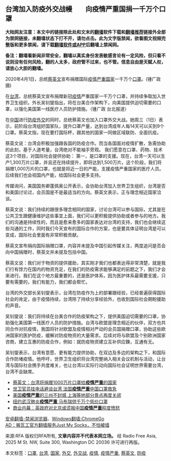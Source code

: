  <h2>台湾加入防疫外交战幔　　向疫情严重国捐一千万个口罩</h2> <p class="notice"><b>大陆网友注意：本文中的链接除此处和文末的<a href="https://github.com/bannedbook/fanqiang" >翻墙</a>软件下载和<a href="https://github.com/killgcd/justmysocks/blob/master/README.md">翻墙推荐</a>链接外全部为禁网链接，未翻墙状态下打不开，请勿点击。此为文字版禁闻，欲看图文视频完整版和更多禁闻，请下载<a href="https://github.com/bannedbook/fanqiang">翻墙软件或APP</a>后翻墙上禁闻网。</p><p>备注：翻墙看新闻非常安全，翻墙以真实身份发表敏感言论有一定风险，但只看不说则没有任何风险，翻的人太多，政府管不过来，也不管。信息自由是天赋人权，请放心大胆的翻墙。</b></p>  <div class="entry"> <p><span>2020年4月1日，总统<a href="https://www.bannedbook.org/bnews/tag/%e8%94%a1%e8%8b%b1%e6%96%87/" class="st_tag internal_tag" rel="tag" title="标签 蔡英文 下的日志">蔡英文</a>宣布捐赠国际<a href="https://www.bannedbook.org/bnews/tag/%E7%96%AB%E6%83%85%E4%B8%A5%E9%87%8D/" class="st_tag internal_tag" rel="tag" title="标签 疫情严重 下的日志">疫情严重</a><a href="https://www.bannedbook.org/bnews/tag/%E5%9B%BD%E5%AE%B6/" class="st_tag internal_tag" rel="tag" title="标签 国家 下的日志">国家</a>一千万个<a href="https://www.bannedbook.org/bnews/tag/%E5%8F%A3%E7%BD%A9/" class="st_tag internal_tag" rel="tag" title="标签 口罩 下的日志">口罩</a>。(锺广政 摄)</span></p> <p>在<a href="https://www.bannedbook.org/bnews/tag/%e5%8f%b0%e6%b9%be/" class="st_tag internal_tag" rel="tag" title="标签 台湾 下的日志">台湾</a>，总统蔡英文宣布捐赠新冠<a href="https://www.bannedbook.org/bnews/tag/%E7%96%AB%E6%83%85/" class="st_tag internal_tag" rel="tag" title="标签 疫情 下的日志">疫情</a>严重国家一千万个口罩，并持续争取加入世界卫生组织。外长吴钊燮指出，将在台美合作架构下，向美国提供迫切需要的口罩，以强化美国第一线医疗人员防护措施。（锺广政 台北报道）</p> <p>在<span class='wp_keywordlink_affiliate'><a href="https://www.bannedbook.org/" title="中国" target="_blank">中国</a></span>进行<a href="https://www.bannedbook.org/bnews/tag/%E9%98%B2%E7%96%AB/" class="st_tag internal_tag" rel="tag" title="标签 防疫 下的日志">防疫</a><a href="https://www.bannedbook.org/bnews/tag/%E5%A4%96%E4%BA%A4/" class="st_tag internal_tag" rel="tag" title="标签 外交 下的日志">外交</a>的同时，总统蔡英文也加入口罩外交大战。她周三（1日）表示，前阶段台湾组好国家队，提升口罩产量，达到台湾成年人每14天可以买到9个口罩。蔡英文指，现在要打国际杯，跟其他的国家一同做区域联防、全面抗疫。</p>  <p>蔡英文说：台湾会积极加强跟各国的防疫合作。而当各国面对疫情扩散，急需协助的此刻，基于人道考量，台湾绝对不能袖手旁观。 我们愿意在口罩、药物、技术这3个项目，对国际社会提供协助： 第一，是口罩的支援。现在，台湾一天可以生产1,300万片口罩，并且还在持续提升，即将达到1,500万片。这个阶段，我们将捐赠1,000万片的口罩，也就是将近一日的产能，支援疫情严重国家的医疗人员。后续我们也会视国内产能，给国际社会更多支持。</p> <p>传媒询问，美国国务卿蓬佩奥公开表示，会协助台湾加入世界卫生组织，台湾是否和美国讨论过，会员国是不是最适当的方向。蔡英文表示，正与理念相近国家洽谈。</p> <p>蔡英文说：我们持续的跟很多理念相同的国家，讨论台湾可以参与国际，尤其是在公共卫生跟健康维护这些事宜上面，我们可以更积极提供协助或者参与的地方。我们的沟通是持续性的，而且是愈来愈多的国家表达对台湾的支持，我们也会继续这些沟通的工作，同时我们今天宣布的国际合作的方案，也是要具体证明台湾是可以变成，国际社会里面有非常积极贡献。</p>  <p>蔡英文宣布捐向国际捐赠口罩，内容并未提及中国引起传媒关注，两度追问是否会向中国捐赠时，蔡英文并未提及包括中国。</p> <p>蔡英文说：我们对于物资的提供援助，其实刚才我们也都表达得非常清楚，就是我们行有馀力在国内的物资充足，在我们的防疫需求能够满足的前题之下，我们才会来进行。我们在这个地方最重要的，还是医护体系，因为医护体系最需要支援，只要有需要的，我们有能力，我们都会帮忙。</p> <p>台湾的外交部长吴钊燮表示，台湾在防疫作为上的部署跟经验，已经普遍获得国际社会的肯定，由于疫情持续，台湾除了持续分享经验外，也收到国际社会期盼援助的声音。</p>  <p>吴钊燮说：我们将持续在台美合作的防疫架构之下，提供美国迫切需要的口罩，协助强化美国第一线医疗人员的防护措施。台湾与欧盟是理念相近的伙伴，双方也共同合作对抗疫情，我国将针对欧盟及疫情相对严动的会员国捐赠口罩，协助这些欧洲国家的医护防疫，缓解对防疫物资的大量需求。后续对将与欧盟及个别欧洲国家咨商，建立互惠的防疫合作，例如：就防疫物资建立互补供应鍊，互通有无。</p> <p>吴钊燮表示，台湾有意愿、更有能力提供协助，在双边及多边的架构之下，和国际合作防堵疫情。他呼吁，世界卫生组织将台湾完整纳入相关会议机制与活动，让台湾与国际社会携手共度难关，也让台湾以实际行动向国际社会证明世界需要台湾，台湾不会缺席。</p> <ul class='op-related-articles' title='相关阅读'> <li><a href='https://www.bannedbook.org/bnews/taiwannews/20200401/1304475.html' target='_blank'>蔡英文：台湾将捐赠1000万片口罩给<b>疫情严重</b>的国家</a></li> <li><a href='https://www.bannedbook.org/bnews/baitai/20200331/1304083.html' target='_blank'>世卫官员挂电话避谈台湾 法国<b>疫情严重</b>中国口罩救急</a></li> <li><a href='https://www.bannedbook.org/bnews/baitai/20200330/1303476.html' target='_blank'>美国<b>疫情严重</b>的三州不封城 上海等地部分景点再度关闭</a></li> <li><a href='https://www.bannedbook.org/bnews/baitai/20200330/1303331.html' target='_blank'>纽约武汉肺炎<b>疫情严重</b> 马布瑞供千万个低价口罩</a></li> <li><a href='https://www.bannedbook.org/bnews/cbnews/20200330/1302952.html' target='_blank'>商业内幕：英政府对北京或谎报中国<b>疫情严重</b>程度愤怒</a></li> </ul> <div class="texttj"> <a href="https://github.com/bannedbook/fanqiang/wiki/%E5%AE%89%E5%8D%93%E7%BF%BB%E5%A2%99-%E7%A6%81%E9%97%BB%E6%B5%8F%E8%A7%88%E5%99%A8" target="_blank">安卓翻墙-禁闻浏览器</a>、<a href="https://github.com/bannedbook/fanqiang/wiki/Chrome%E4%B8%80%E9%94%AE%E7%BF%BB%E5%A2%99%E5%8C%85" target="_blank">Windows翻墙:ChromeGo</a><br/> <a href="https://github.com/killgcd/justmysocks/blob/master/README.md" target="_blank">AD：搬瓦工官方翻墙服务Just My Socks，不怕被墙</a> </div><p>来源:RFA  版权归RFA所有, <strong>文章内容并不代表本网立场。</strong>  经 Radio Free Asia, 2025 M St. NW, Suite 300, Washington DC 20036 许可进行再版。</p> <a name='sharetosocial'></a>           </div><!--END ENTRY--> <div class="postfooter"> <div>本文标签：<a href="https://www.bannedbook.org/bnews/tag/%E5%8F%A3%E7%BD%A9/" rel="tag">口罩</a>, <a href="https://www.bannedbook.org/bnews/tag/%e5%8f%b0%e6%b9%be/" rel="tag">台湾</a>, <a href="https://www.bannedbook.org/bnews/tag/%E5%9B%BD%E5%AE%B6/" rel="tag">国家</a>, <a href="https://www.bannedbook.org/bnews/tag/%E5%A4%96%E4%BA%A4/" rel="tag">外交</a>, <a href="https://www.bannedbook.org/bnews/tag/%E5%A4%96%E4%BA%A4%E6%88%98/" rel="tag">外交战</a>, <a href="https://www.bannedbook.org/bnews/tag/%E7%96%AB%E6%83%85/" rel="tag">疫情</a>, <a href="https://www.bannedbook.org/bnews/tag/%E7%96%AB%E6%83%85%E4%B8%A5%E9%87%8D/" rel="tag">疫情严重</a>, <a href="https://www.bannedbook.org/bnews/tag/%e8%94%a1%e8%8b%b1%e6%96%87/" rel="tag">蔡英文</a>, <a href="https://www.bannedbook.org/bnews/tag/%E9%98%B2%E7%96%AB/" rel="tag">防疫</a></div>  </div><!--END POSTFOOTER--> 